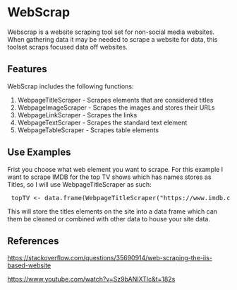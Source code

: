 # WebScrap
Webscrap is a website scraping tool set for non-social media websites. When gathering data it may be needed to scrape a website for data, this toolset scraps focused data off websites.

## Features
WebScrap includes the following functions:
1. WebpageTitleScraper - Scrapes elements that are considered titles
2. WebpageImageScraper - Scrapes the images and stores their URLs
3. WebpageLinkScraper - Scrapes the links
4. WebpageTextScraper - Scrapes the standard text element
5. WebpageTableScraper - Scrapes table elements

## Use Examples
Frist you choose what web element you want to scrape. For this example I want to scrape IMDB for the top TV shows which has names stores as Titles, so I will use WebpageTitleScraper as such:
<pre> topTV <- data.frame(WebpageTitleScraper("https://www.imdb.com/chart/toptv/")) </pre>

This will store the titles elements on the site into a data frame which can them be cleaned or combined with other data to house your site data.

## References
https://stackoverflow.com/questions/35690914/web-scraping-the-iis-based-website

https://www.youtube.com/watch?v=Sz9bANIXTlc&t=182s
